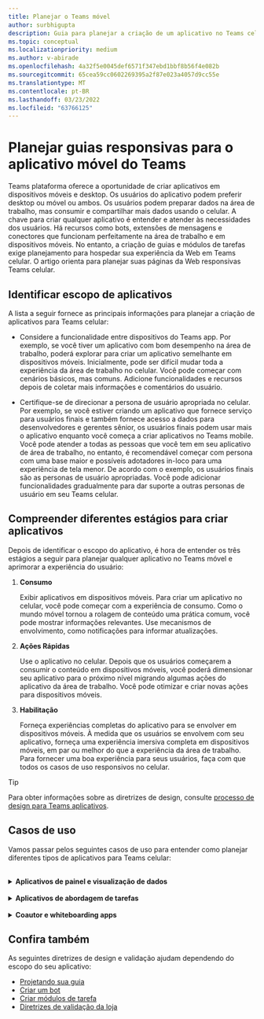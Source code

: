 ```yaml
---
title: Planejar o Teams móvel
author: surbhigupta
description: Guia para planejar a criação de um aplicativo no Teams celular
ms.topic: conceptual
ms.localizationpriority: medium
ms.author: v-abirade
ms.openlocfilehash: 4a32f5e0045def6571f347ebd1bbf8b56f4e082b
ms.sourcegitcommit: 65cea59cc0602269395a2f87e023a4057d9cc55e
ms.translationtype: MT
ms.contentlocale: pt-BR
ms.lasthandoff: 03/23/2022
ms.locfileid: "63766125"
---
```

# <a name="plan-responsive-tabs-for-teams-mobile"></a>Planejar guias responsivas para o aplicativo móvel do Teams

 Teams plataforma oferece a oportunidade de criar aplicativos em dispositivos móveis e desktop. Os usuários do aplicativo podem preferir desktop ou móvel ou ambos. Os usuários podem preparar dados na área de trabalho, mas consumir e compartilhar mais dados usando o celular. A chave para criar qualquer aplicativo é entender e atender às necessidades dos usuários. Há recursos como bots, extensões de mensagens e conectores que funcionam perfeitamente na área de trabalho e em dispositivos móveis. No entanto, a criação de guias e módulos de tarefas exige planejamento para hospedar sua experiência da Web em Teams celular. O artigo orienta para planejar suas páginas da Web responsivas Teams celular.

## <a name="identify-apps-scope"></a>Identificar escopo de aplicativos

A lista a seguir fornece as principais informações para planejar a criação de aplicativos para Teams celular:

* Considere a funcionalidade entre dispositivos do Teams app. Por exemplo, se você tiver um aplicativo com bom desempenho na área de trabalho, poderá explorar para criar um aplicativo semelhante em dispositivos móveis. Inicialmente, pode ser difícil mudar toda a experiência da área de trabalho no celular. Você pode começar com cenários básicos, mas comuns. Adicione funcionalidades e recursos depois de coletar mais informações e comentários do usuário.

* Certifique-se de direcionar a persona de usuário apropriada no celular. Por exemplo, se você estiver criando um aplicativo que fornece serviço para usuários finais e também fornece acesso a dados para desenvolvedores e gerentes sênior, os usuários finais podem usar mais o aplicativo enquanto você começa a criar aplicativos no Teams mobile. Você pode atender a todas as pessoas que você tem em seu aplicativo de área de trabalho, no entanto, é recomendável começar com persona com uma base maior e possíveis adotadores in-loco para uma experiência de tela menor. De acordo com o exemplo, os usuários finais são as personas de usuário apropriadas. Você pode adicionar funcionalidades gradualmente para dar suporte a outras personas de usuário em seu Teams celular.

## <a name="understand-different-stages-to-build-apps"></a>Compreender diferentes estágios para criar aplicativos

Depois de identificar o escopo do aplicativo, é hora de entender os três estágios a seguir para planejar qualquer aplicativo no Teams móvel e aprimorar a experiência do usuário:

1. **Consumo**

   Exibir aplicativos em dispositivos móveis. Para criar um aplicativo no celular, você pode começar com a experiência de consumo. Como o mundo móvel tornou a rolagem de conteúdo uma prática comum, você pode mostrar informações relevantes. Use mecanismos de envolvimento, como notificações para informar atualizações.

2. **Ações Rápidas**

   Use o aplicativo no celular. Depois que os usuários começarem a consumir o conteúdo em dispositivos móveis, você poderá dimensionar seu aplicativo para o próximo nível migrando algumas ações do aplicativo da área de trabalho. Você pode otimizar e criar novas ações para dispositivos móveis.

3. **Habilitação**

   Forneça experiências completas do aplicativo para se envolver em dispositivos móveis. À medida que os usuários se envolvem com seu aplicativo, forneça uma experiência imersiva completa em dispositivos móveis, em par ou melhor do que a experiência da área de trabalho. Para fornecer uma boa experiência para seus usuários, faça com que todos os casos de uso responsivos no celular.

> [!TIP]
> Para obter informações sobre as diretrizes de design, consulte [processo de design para Teams aplicativos](design-teams-app-process.md).

## <a name="use-cases"></a>Casos de uso

Vamos passar pelos seguintes casos de uso para entender como planejar diferentes tipos de aplicativos para Teams celular:

<br>

<details>

<summary><b>Aplicativos de painel e visualização de dados</b></summary>

Você pode entender como planejar guias responsivas para painéis e aplicativos de visualização de dados Teams plataforma móvel.

Consumo:

No primeiro estágio, você pode implementar a experiência de consumo mais básica para exibir dados. O objetivo de qualquer aplicativo no domínio é mostrar dados na forma de visualizações. Em seu aplicativo, você pode mostrar visualizações exibidas recentemente na área de trabalho ou lista de todos os gráficos autorizados para os usuários. Depois de criar painéis na área de trabalho, os usuários podem acessar as informações usando o celular. Você pode mostrar uma exibição detalhada de qualquer gráfico selecionado pelo usuário como uma exibição expandida em suas guias ou usando módulos de tarefa.

Você pode mostrar as seguintes informações:

* Painéis e resumos
* Elementos visuais, mapas e infográficos de dados
* Gráficos, gráficos e tabelas

![Consumo de aplicativos de painel e visualização de dados](../../assets/images/app-fundamentals/dashboarding-and-data-visualization-apps-consumption.png)

Ações rápidas:

No segundo estágio, os usuários podem trabalhar nos gráficos e elementos visuais existentes da experiência da área de trabalho. Você pode introduzir as seguintes ações:

* Conteúdo de pesquisa
* Filtrar dados
* Criar indicadores

![Ações rápidas de controle e visualização de dados](../../assets/images/app-fundamentals/dashboarding-and-data-visualization-apps-quick-actions.png)

Habilitação:

No terceiro estágio, permita que os usuários criem conteúdo como gráficos e gráficos do zero. Certifique-se de apresentar todos os recursos em seu aplicativo para dispositivos móveis. Por exemplo, você pode usar módulos de tarefa para ajudar a acessar itens de dados específicos com exibição detalhada.

Você pode fornecer o seguinte acesso aos usuários:

* Modificar título e descrição
* Inserir itens de dados para criar visualizações
* Compartilhar visualizações em um chat de canal ou grupo

![Habilitação de aplicativos de painel e visualização de dados](../../assets/images/app-fundamentals/dashboarding-and-data-visualization-apps-enablement.png)

<br>

</details>

<br>

<details>

<summary><b>Aplicativos de abordagem de tarefas</b></summary>

Você pode entender como planejar guias responsivas para aplicativos de abordagem de tarefas Teams plataforma móvel.

Consumo:

No primeiro estágio, seu aplicativo pode mostrar a lista de tarefas para o usuário em uma pilha vertical. Se houver várias categorias de tarefas, como **Proposed**, **Active** e **Closed** , forneça filtros para mostrar tarefas agrupadas ou como headers para ver as tarefas agrupadas.

![Consumo de aplicativos de abordagem de tarefas](../../assets/images/app-fundamentals/taskboarding-apps-consumption.png)

Ações rápidas:

No segundo estágio, você pode fornecer o seguinte acesso de aplicativo aos usuários:

* Criar tarefas ou itens com os campos obrigatórios para reduzir a carga cognitiva dos usuários
* Alterar o tipo ou o tipo de quadro de exibição
* Revisar tarefas expandindo o exibição
* Usar módulos de tarefa para ver exibição detalhada
* Mover as tarefas para diferentes categorias
* Compartilhar tarefas relevantes em chats e canais por meio de emails e feed de atividades

![Ações rápidas de aplicativos de abordagem de tarefas](../../assets/images/app-fundamentals/taskboarding-apps-quick-actions.png)

Habilitação:

No terceiro estágio, você pode habilitar a experiência dos usuários com as seguintes atividades:

* Adicionar novos projetos e placas
* Adicionar e modificar categorias diferentes, como **Proposta**, **Ativa** e **Fechada**
* Configurar as tarefas para comentários, anexos e outros recursos complexos

![Habilitar aplicativos de abordagem de tarefas](../../assets/images/app-fundamentals/taskboarding-apps-enablement.png)
<br>

</details>

<br>

<details>

<summary><b>Coautor e whiteboarding apps</b></summary>

Você pode entender como planejar guias responsivas para aplicativos de coautor e de quadro de trabalho em Teams plataforma móvel.

Consumo:

No primeiro estágio, você pode considerar a experiência da área de trabalho para mostrar o conteúdo e os ativos em seu aplicativo.  Você pode mostrar as seguintes funções:

* Comentários ou comentários
* Zoom in or out
* Estágio atual ou andamento de um documento pendente

![Consumo de aplicativos de coautor e quadro de trabalho](../../assets/images/app-fundamentals/coauthoring-and-whiteboarding-apps-consumption.png)

Ações rápidas:

No segundo estágio, você pode introduzir as seguintes ações:

* Criar novo quadro para colaboração ou novos documentos para assinatura
* Compartilhar placas internamente e também com convidados
* Configurar permissões de administrador

> [!TIP]
> Você expõe ações, que podem ser mostradas facilmente nas telas pequenas.

![Ações rápidas de coautor e de whiteboarding apps](../../assets/images/app-fundamentals/coauthoring-and-whiteboarding-apps-quick-actions.png)

Habilitação:

No terceiro estágio, forneça experiência completa aos usuários. Você pode habilitar a experiência dos usuários com as seguintes atividades:

* Adicionando texto, formas e anotações rápidas
* Navegar pelo conteúdo
* Adicionar camadas e filtros
* Excluir, desfazer e refazer operações
* Acesse a câmera e o microfone usando APIs SDK JS. Para obter mais informações sobre os recursos do dispositivo, consulte [Visão geral dos recursos do dispositivo](../device-capabilities/device-capabilities-overview.md).

![Habilitar aplicativos de coautor e quadro de trabalho](../../assets/images/app-fundamentals/coauthoring-and-whiteboarding-apps-enablement.png)

<br>

</details>

## <a name="see-also"></a>Confira também

As seguintes diretrizes de design e validação ajudam dependendo do escopo do seu aplicativo:

* [Projetando sua guia](../../tabs/design/tabs.md)
* [Criar um bot](../../bots/design/bots.md)
* [Criar módulos de tarefa](../..//task-modules-and-cards/task-modules/design-teams-task-modules.md)
* [Diretrizes de validação da loja](../deploy-and-publish/appsource/prepare/teams-store-validation-guidelines.md)
